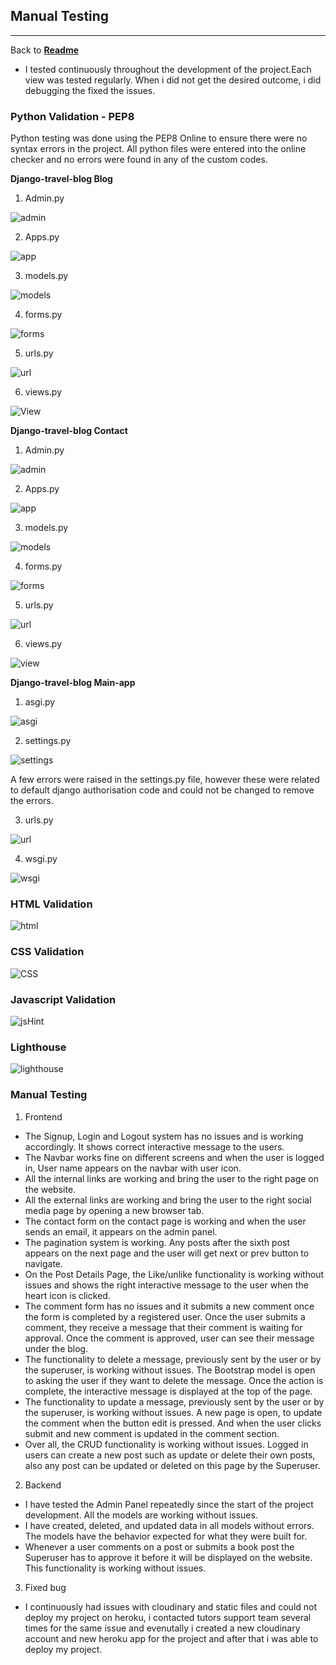 ## Manual Testing
______________________________
Back to **[Readme](https://github.com/Deepak9912/django-travel-blog)**

* I tested continuously throughout the development of the project.Each view was tested regularly. When i did not get the desired outcome, i did debugging the fixed the issues.

### Python Validation - PEP8
Python testing was done using the PEP8 Online to ensure there were no syntax errors in the project. All python files were entered into the online checker and no errors were found in any of the custom codes.

**Django-travel-blog Blog**
1. Admin.py

![admin](https://user-images.githubusercontent.com/93731898/180001414-83f91a1f-d8a4-47f6-8b06-2d1c88c5da60.PNG)

2. Apps.py

![app](https://user-images.githubusercontent.com/93731898/180001498-5e0dcb16-4b3b-4872-bd01-f2d8f8ad1c69.PNG)

3. models.py

![models](https://user-images.githubusercontent.com/93731898/180001542-f035308e-a722-4915-b5d5-c2c539208267.PNG)

4. forms.py

![forms](https://user-images.githubusercontent.com/93731898/180001603-4469dd52-c7f8-4c6c-b33d-a4c1d8b3f177.PNG)

5. urls.py

![url](https://user-images.githubusercontent.com/93731898/180001665-8ed65077-15b4-4ccf-9f38-184129a17745.PNG)

6. views.py

![View](https://user-images.githubusercontent.com/93731898/180001710-ad6451aa-a77c-4ccb-867c-9157cb321e57.PNG)

**Django-travel-blog Contact**
1. Admin.py

![admin](https://user-images.githubusercontent.com/93731898/180001760-3bc0a277-1489-496b-8ae6-69ce45124482.PNG)

2. Apps.py

![app](https://user-images.githubusercontent.com/93731898/180001792-6d72345e-af3e-4126-a269-663e785de0d9.PNG)

3. models.py

 ![models](https://user-images.githubusercontent.com/93731898/180001854-de3a9b8c-b682-47f0-adde-7a8c37459d7b.PNG)

4. forms.py

![forms](https://user-images.githubusercontent.com/93731898/180001904-1c8432db-0c96-4908-a89f-a44d685ba429.PNG)

5. urls.py

![url](https://user-images.githubusercontent.com/93731898/180001947-7db85685-5ea4-48b8-a3c1-cb691af5150c.PNG)

6. views.py

![view](https://user-images.githubusercontent.com/93731898/180001997-c5ab272e-85bd-438f-ab87-8b25106d187e.PNG)


**Django-travel-blog Main-app**
1. asgi.py

![asgi](https://user-images.githubusercontent.com/93731898/180003644-5a496043-3153-46ab-a9f1-7513b52fba1c.PNG)

2. settings.py

![settings](https://user-images.githubusercontent.com/93731898/180003715-a53d78e5-dd7f-4567-b0f0-b8e723280039.PNG)

A few errors were raised in the settings.py file, however these were related to default django authorisation code and could not be changed to remove the errors.

3. urls.py

![url](https://user-images.githubusercontent.com/93731898/180003761-ca4b6d2e-3a22-4802-9444-4be3074581f1.PNG)

4. wsgi.py

![wsgi](https://user-images.githubusercontent.com/93731898/180003803-d60784d6-39cf-4bd6-92df-8f75bc6cfe26.PNG)


### HTML Validation 

![html](https://user-images.githubusercontent.com/93731898/180420528-b7c68888-019a-484a-87f3-e8cd5dc10797.PNG)


### CSS Validation

![CSS](https://user-images.githubusercontent.com/93731898/180420560-8099287b-9c32-45d7-a082-2eb44c6ff693.PNG)


### Javascript Validation

![jsHint](https://user-images.githubusercontent.com/93731898/180004804-9863f864-3617-4780-b897-efb1dbc9d369.PNG)


### Lighthouse

![lighthouse](https://user-images.githubusercontent.com/93731898/180081848-fe265411-3880-4a93-a49f-4b0efb2f4b44.PNG)


### Manual Testing

1. Frontend

- The Signup, Login and Logout system has no issues and is working accordingly. It shows correct interactive message to the users.
- The Navbar works fine on different screens and when the user is logged in, User name appears on the navbar with user icon.
- All the internal links are working and bring the user to the right page on the website.
- All the external links are working and bring the user to the right social media page by opening a new browser tab.
- The contact form on the contact page is working and when the user sends an email, it appears on the admin panel.
- The pagination system is working. Any posts after the sixth post appears on the next page and the user will get next or prev button to navigate.
- On the Post Details Page, the Like/unlike functionality is working without issues and shows the right interactive message to the user when the heart icon is clicked.
- The comment form has no issues and it submits a new comment once the form is completed by a registered user. Once the user submits a comment, they receive a message that their comment is waiting for approval. Once the comment is approved, user can see their message under the blog.
- The functionality to delete a message, previously sent by the user or by the superuser, is working without issues. The Bootstrap model is open to asking the user if they want to delete the message. Once the action is complete, the interactive message is displayed at the top of the page.
- The functionality to update a message, previously sent by the user or by the superuser, is working without issues. A new page is open, to update the comment when the button edit is pressed. And when the user clicks submit and new comment is updated in the comment section.
- Over all, the CRUD functionality is working without issues. Logged in users can create a new post such as update or delete their own posts, also any post can be updated or deleted on this page by the Superuser.


2. Backend

- I have tested the Admin Panel repeatedly since the start of the project development. All the models are working without issues.
- I have created, deleted, and updated data in all models without errors. The models have the behavior expected for what they were built for.
- Whenever a user comments on a post or submits a book post the Superuser has to approve it before it will be displayed on the website. This functionality is working without issues.


3. Fixed bug

- I continuously had issues with cloudinary and static files and could not deploy my project on heroku, i contacted tutors support team several times for the same issue and evenutally i created a new cloudinary account and new heroku app for the project and after that i was able to deploy my project.
